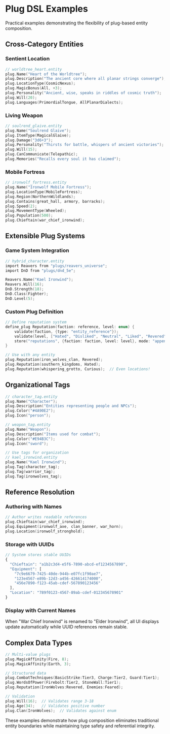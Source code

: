 # Plug DSL Examples

Practical examples demonstrating the flexibility of plug-based entity composition.

## Cross-Category Entities

### Sentient Location

```c
// worldtree_heart.entity
plug.Name("Heart of the Worldtree");
plug.Description("The ancient core where all planar strings converge");
plug.LocationType(CosmicNexus);
plug.MagicBonus(All, +3);
plug.Personality("Ancient, wise, speaks in riddles of cosmic truth");
plug.Will(20);
plug.Languages(PrimordialTongue, AllPlanarDialects);
```

### Living Weapon

```c
// soulrend_glaive.entity
plug.Name("Soulrend Glaive");
plug.ItemType(MagicalGlaive);
plug.Damage("3d6+3");
plug.Personality("Thirsts for battle, whispers of ancient victories");
plug.Will(15);
plug.CanCommunicate(Telepathic);
plug.Memories("Recalls every soul it has claimed");
```

### Mobile Fortress

```c
// ironwolf_fortress.entity
plug.Name("Ironwolf Mobile Fortress");
plug.LocationType(MobileFortress);
plug.Region(NorthernWildlands);
plug.Contains(great_hall, armory, barracks);
plug.Speed(2);
plug.MovementType(Wheeled);
plug.Population(500);
plug.Chieftain(war_chief_ironwind);
```

## Extensible Plug Systems

### Game System Integration

```c
// hybrid_character.entity
import Reavers from "plugs/reavers_universe";
import DnD from "plugs/dnd_5e";

Reavers.Name("Kael Ironwind");
Reavers.Will(16);
DnD.Strength(18);
DnD.Class(Fighter);
DnD.Level(5);
```

### Custom Plug Definition

```c
// Define reputation system
define_plug Reputation(faction: reference, level: enum) {
    validate(faction, {type: "entity_reference"});
    validate(level, ["Hated", "Disliked", "Neutral", "Liked", "Revered"]);
    store("reputations", {faction: faction, level: level}, mode: "append");
}

// Use with any entity
plug.Reputation(iron_wolves_clan, Revered);
plug.Reputation(southern_kingdoms, Hated);
plug.Reputation(whispering_grotto, Curious);  // Even locations!
```

## Organizational Tags

```c
// character_tag.entity
plug.Name("Character");
plug.Description("Entities representing people and NPCs");
plug.Color("#4A90E2");
plug.Icon("person");

// weapon_tag.entity
plug.Name("Weapon");
plug.Description("Items used for combat");
plug.Color("#E94B3C");
plug.Icon("sword");

// Use tags for organization
// kael_ironwind.entity
plug.Name("Kael Ironwind");
plug.Tag(character_tag);
plug.Tag(warrior_tag);
plug.Tag(ironwolves_tag);
```

## Reference Resolution

### Authoring with Names

```c
// Author writes readable references
plug.Chieftain(war_chief_ironwind);
plug.Equipment(ironwolf_axe, clan_banner, war_horn);
plug.Location(ironwolf_stronghold);
```

### Storage with UUIDs

```javascript
// System stores stable UUIDs
{
  "Chieftain": "a1b2c3d4-e5f6-7890-abcd-ef1234567890",
  "Equipment": [
    "7c9e6679-7425-40de-944b-e07fc1f90ae7",
    "123e4567-e89b-12d3-a456-426614174000",
    "456e7890-f123-45ab-cdef-567890123456"
  ],
  "Location": "789f0123-4567-89ab-cdef-012345678901"
}
```

### Display with Current Names

When "War Chief Ironwind" is renamed to "Elder Ironwind", all UI displays update automatically while UUID references remain stable.

## Complex Data Types

```c
// Multi-value plugs
plug.MagicAffinity(Fire, 8);
plug.MagicAffinity(Earth, 3);

// Structured data
plug.CombatTechniques(BasicStrike:Tier3, Charge:Tier2, Guard:Tier1);
plug.WordsOfPower(Firebolt:Tier2, StoneWall:Tier1);
plug.Reputation(IronWolves:Revered, Enemies:Feared);

// Validation
plug.Will(16);  // Validates range 3-18
plug.Age(34);   // Validates positive number
plug.Clan(IronWolves);  // Validates against enum
```

These examples demonstrate how plug composition eliminates traditional entity boundaries while maintaining type safety and referential integrity.